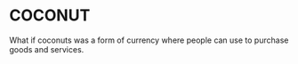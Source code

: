 # COCONUT
What if coconuts was a form of currency where people can use to purchase goods and services. 
